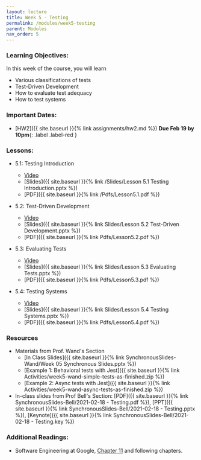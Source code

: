 ```yaml
---
layout: lecture
title: Week 5 - Testing
permalink: /modules/week5-testing
parent: Modules
nav_order: 5
---
```

### Learning Objectives:

In this week of the course, you will learn
* Various classifications of tests
* Test-Driven Development
* How to evaluate test adequacy
* How to test systems


### Important Dates:
* [HW2]({{ site.baseurl }}{% link assignments/hw2.md %}) **Due Feb 19 by 10pm**{: .label .label-red }


### Lessons:
* 5.1: Testing Introduction

    * [Video](https://northeastern.instructure.com/courses/60188/pages/lesson-5-dot-1-testing-introduction-video?module_item_id=5525950)
    * [Slides]({{ site.baseurl }}{% link /Slides/Lesson 5.1 Testing Introduction.pptx %}) 
    * [PDF]({{ site.baseurl }}{% link /Pdfs/Lesson5.1.pdf %})

* 5.2: Test-Driven Development

    * [Video](https://northeastern.instructure.com/courses/60188/pages/lesson-5-dot-2-test-driven-development-video?module_item_id=5527260)
    * [Slides]({{ site.baseurl }}{% link Slides/Lesson 5.2 Test-Driven Development.pptx %}) 
    * [PDF]({{ site.baseurl }}{% link Pdfs/Lesson5.2.pdf %})
    
* 5.3: Evaluating Tests

    * [Video](https://northeastern.instructure.com/courses/60188/pages/lesson-5-dot-3-evaluating-tests-video?module_item_id=5528388)
    * [Slides]({{ site.baseurl }}{% link Slides/Lesson 5.3 Evaluating Tests.pptx %}) 
    * [PDF]({{ site.baseurl }}{% link Pdfs/Lesson5.3.pdf %})
    
* 5.4: Testing Systems

    * [Video](https://northeastern.instructure.com/courses/60188/pages/lesson-5-dot-4-testing-systems-video?module_item_id=5529666)
    * [Slides]({{ site.baseurl }}{% link Slides/Lesson 5.4 Testing Systems.pptx %}) 
    * [PDF]({{ site.baseurl }}{% link Pdfs/Lesson5.4.pdf %})


### Resources

* Materials from Prof. Wand's Section
    * [In Class Slides]({{ site.baseurl }}{% link SynchronousSlides-Wand/Week 05 Synchronous Slides.pptx %})
    * [Example 1: Behavioral tests with Jest]({{ site.baseurl }}{% link Activities/week5-wand-simple-tests-as-finished.zip %})
    * [Example 2: Async tests with Jest]({{ site.baseurl }}{% link Activities/week5-wand-async-tests-as-finished.zip %})
* In-class slides from Prof Bell's Section: [PDF]({{ site.baseurl }}{% link SynchronousSlides-Bell/2021-02-18 - Testing.pdf %}), [PPT]({{ site.baseurl }}{% link SynchronousSlides-Bell/2021-02-18 - Testing.pptx %}), [Keynote]({{ site.baseurl }}{% link SynchronousSlides-Bell/2021-02-18 - Testing.key %})

    


### Additional Readings:
* Software Engineering at Google, [Chapter 11](https://learning.oreilly.com/library/view/software-engineering-at/9781492082781/ch11.html#testing_overview) and following chapters.
